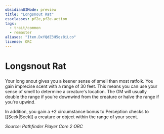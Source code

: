 ```yaml
---
obsidianUIMode: preview
title: "Longsnout Rat"
cssclasses: pf2e,pf2e-action
tags:
  - trait/common
  - remaster
aliases: "Item.DxYQdZ3H5qz8iLco"
license: ORC
---
```

# Longsnout Rat

### 






Your long snout gives you a keener sense of smell than most ratfolk. You gain imprecise scent with a range of 30 feet. This means you can use your sense of smell to determine a creature's location. The GM will usually double the range if you're downwind from the creature or halve the range if you're upwind.

In addition, you gain a +2 circumstance bonus to Perception checks to [[Seek|Seek]] a creature or object within the range of your scent.

*Source: Pathfinder Player Core 2*
*ORC*
